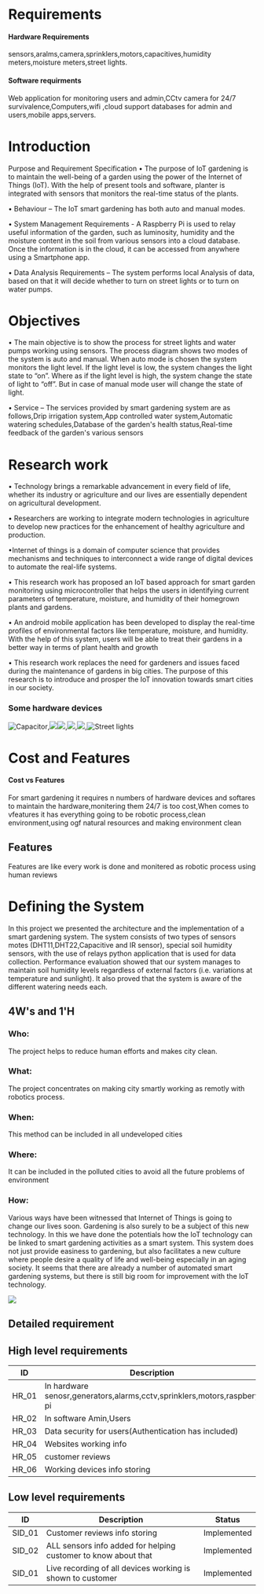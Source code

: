 
<h1>Requirements</h1>
<h4>Hardware Requirements</h4>sensors,aralms,camera,sprinklers,motors,capacitives,humidity meters,moisture meters,street lights.
<h4>Software requirments</h4>Web application for monitoring users and admin,CCtv camera for 24/7 survivalence,Computers,wifi ,cloud support databases for admin and users,mobile apps,servers.





<h1>Introduction</h1>

Purpose and Requirement Specification 
• The purpose of IoT gardening is to maintain the well-being of a garden using the power of the Internet of Things (IoT). With the help of present tools and software, planter is integrated with sensors that monitors the real-time status of the plants.

• Behaviour – The IoT smart gardening has both auto and manual modes.

• System Management Requirements -   A Raspberry Pi is used to relay useful information of the garden, such as luminosity, humidity and the moisture content in the soil from various sensors into a cloud database. Once the information is in the cloud, it can be accessed from anywhere using a Smartphone app.

• Data Analysis Requirements – The system performs local Analysis of data, based on that it will decide whether to turn on street lights or to turn on water pumps.

<h1>Objectives</h1>

• The main objective is to show the process for street lights and water pumps working using sensors. The process diagram shows two modes of the system is auto and manual. When auto mode is chosen the system monitors the light level. If the light level is low, the system changes the light state to “on”. Where as if the light level is high, the system change the state of light to “off”. But in case of manual mode user will change the state of light.

• Service – The services provided by smart gardening system are as follows,Drip irrigation system,App controlled water system,Automatic watering schedules,Database of the garden's health status,Real-time feedback of the garden's various sensors





<h1>Research work</h1>

• Technology brings a remarkable advancement in every field of life, whether its industry or agriculture and our lives are essentially dependent on agricultural development.

• Researchers are working to integrate modern technologies in agriculture to develop new practices for the enhancement of healthy agriculture and production.

•Internet of things is a domain of computer science that provides mechanisms and techniques to interconnect a wide range of digital devices to automate the real-life systems.

• This research work has proposed an IoT based approach for smart garden monitoring using microcontroller that helps the users in identifying current parameters of temperature, moisture, and humidity of their homegrown plants and gardens. 

• An android mobile application has been developed to display the real-time profiles of environmental factors like temperature, moisture, and humidity. With the help of this system, users will be able to treat their gardens in a better way in terms of plant health and growth

• This research work replaces the need for gardeners and issues faced during the maintenance of gardens in big cities. The purpose of this research is to introduce and prosper the IoT innovation towards smart cities in our society.



	
<h3> Some hardware devices</h3>

![Capacitor](https://github.com/Shivkumargowdru/smart-park/blob/main/Images/Annotation%202020-06-18%20001533.png),![](https://github.com/Shivkumargowdru/smart-park/blob/main/Images/Annotation%202020-06-18%20002717.png)![](https://github.com/Shivkumargowdru/smart-park/blob/main/Images/Annotation%202020-06-18%20003033.png),![](https://github.com/Shivkumargowdru/smart-park/blob/main/Images/alarm.png),![](https://github.com/Shivkumargowdru/smart-park/blob/main/Images/ras.png),![Street lights](https://github.com/Shivkumargowdru/smart-park/blob/main/Images/Annotation%202020-06-18%20002036.png)



<h1> Cost and Features </h1>
<h4>Cost vs Features</h4>
For smart gardening it requires n numbers of hardware devices and softares to maintain the hardware,monitering them 24/7 is too cost,When comes to vfeatures it has everything going to be robotic process,clean environment,using ogf natural resources and making environment clean

<h2>Features </h2>
Features are like every work is done and monitered as robotic process using human reviews  

<h1>Defining the System</h1>
In this project we presented the architecture and the implementation of a smart gardening system. The system consists of two types of sensors motes (DHT11,DHT22,Capacitive and IR sensor), special soil humidity sensors, with the use of relays python application that is used for data collection. Performance evaluation showed that our system manages to maintain soil humidity levels regardless of external factors (i.e. variations at temperature and sunlight). It also proved that the system is aware of the different watering needs each.


<h2>4W's and 1'H</h2>

<h3>Who:</h3>
The project helps to reduce human efforts and makes city clean.

<h3>What:</h3>
The project concentrates on making city smartly working as remotly with robotics process.

<h3>When:</h3>
This method can be included in all undeveloped cities

<h3>Where:</h3>
It can be included in the polluted cities to avoid all the future problems of environment

<h3>How:</h3>
Various ways have been witnessed that Internet of Things is going to change our lives soon. Gardening is also surely to be a subject of this new technology. In this we have done the potentials how the IoT technology can be linked to smart gardening activities as a smart system. This system does not just provide easiness to gardening, but also facilitates a new culture where people desire a quality of life and well-being especially in an aging society. It seems that there are already a number of automated smart gardening systems, but there is still big room for improvement with the IoT technology.
	
![](https://github.com/Shivkumargowdru/smart-park/blob/main/Images/swot.png)

<h2>Detailed requirement</h2>

<h2> High level requirements</h2>

|ID	|Description	|  Status  |
|-------|---------------|----------|
|HR_01	|In hardware senosr,generators,alarms,cctv,sprinklers,motors,raspbery pi|Implemented
|HR_02	|In software Amin,Users|Implemented
|HR_03	|Data security for users(Authentication has included)|Implemented
|HR_04	|Websites working info|Implemented
|HR_05	|customer reviews |Implemented
|HR_06	|Working devices info storing |Implemented



<h2> Low level requirements</h2>

|ID	|Description	|  Status  |
|-------|---------------|----------|
|SID_01	|Customer reviews info storing|Implemented
|SID_02	|ALL sensors info added for helping customer to know about that |Implemented
|SID_01	|Live recording of all devices working is shown to customer|Implemented

	







